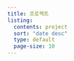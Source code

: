 ```yaml
---
title: 프로젝트
listing:
  contents: project
  sort: "date desc"
  type: default
  page-size: 10
---
```

